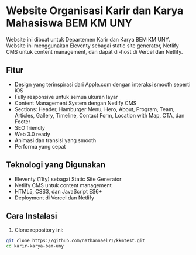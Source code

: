 # Website Organisasi Karir dan Karya Mahasiswa BEM KM UNY

Website ini dibuat untuk Departemen Karir dan Karya BEM KM UNY. Website ini menggunakan Eleventy sebagai static site generator, Netlify CMS untuk content management, dan dapat di-host di Vercel dan Netlify.

## Fitur

- Design yang terinspirasi dari Apple.com dengan interaksi smooth seperti iOS
- Fully responsive untuk semua ukuran layar
- Content Management System dengan Netlify CMS
- Sections: Header, Hamburger Menu, Hero, About, Program, Team, Articles, Gallery, Timeline, Contact Form, Location with Map, CTA, dan Footer
- SEO friendly
- Web 3.0 ready
- Animasi dan transisi yang smooth
- Performa yang cepat

## Teknologi yang Digunakan

- Eleventy (11ty) sebagai Static Site Generator
- Netlify CMS untuk content management
- HTML5, CSS3, dan JavaScript ES6+
- Deployment di Vercel dan Netlify

## Cara Instalasi

1. Clone repository ini:
```bash
git clone https://github.com/nathannael71/kkmtest.git
cd karir-karya-bem-uny
